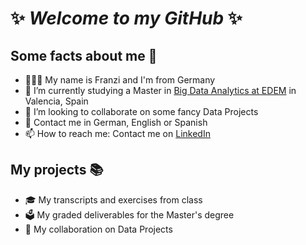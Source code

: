 # ✨ _Welcome to my GitHub_ ✨

## Some facts about me 👋

- 👩🏽‍🦱 My name is Franzi and I'm from Germany
- 🔭 I’m currently studying a Master in [Big Data Analytics at EDEM](https://edem.eu/master-big-data-analytics/) in Valencia, Spain
- 👯 I’m looking to collaborate on some fancy Data Projects
- 💬 Contact me in German, English or Spanish
- 📫 How to reach me: Contact me on [LinkedIn](https://linkedin.com/in/franziska-sophie-kroeger)

## My projects 📚
- 🎓 My transcripts and exercises from class
- 🗳️ My graded deliverables for the Master's degree
- 🤝 My collaboration on Data Projects
